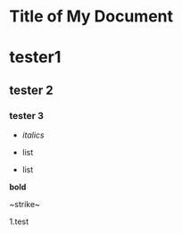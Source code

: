 Title of My Document
====================

# tester1

## tester 2

### tester 3

* *italics*
- list
+ list

**bold**

~strike~

1.test

